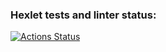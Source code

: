 ### Hexlet tests and linter status:
[![Actions Status](https://github.com/AlexanderLarriva/python-project-52/actions/workflows/hexlet-check.yml/badge.svg)](https://github.com/AlexanderLarriva/python-project-52/actions)